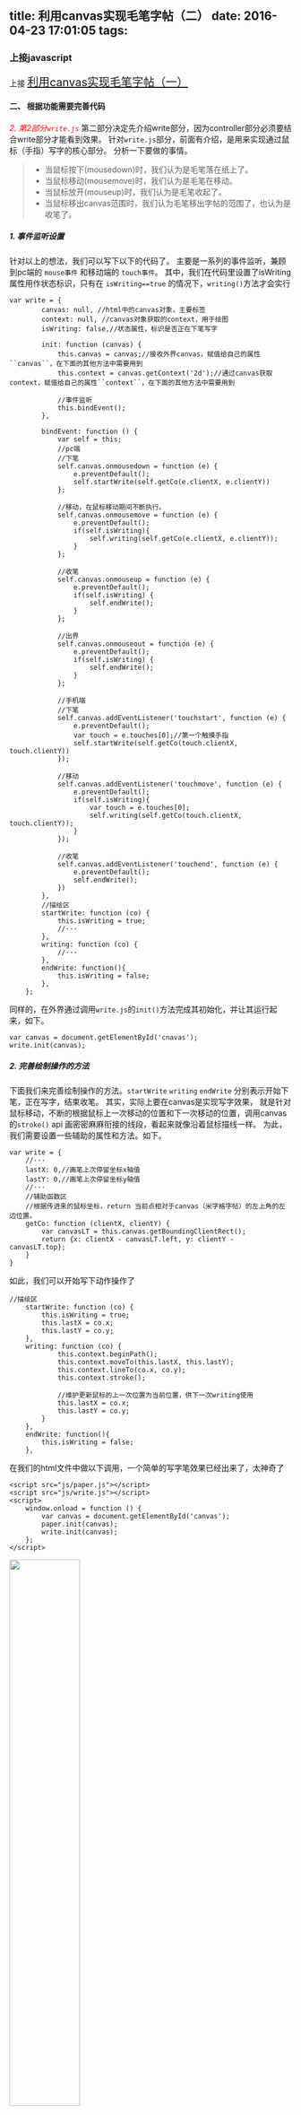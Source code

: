 title: 利用canvas实现毛笔字帖（二）
date: 2016-04-23 17:01:05
tags:
---
### 上接javascript
上接 <span style="font-size:20px">[利用canvas实现毛笔字帖（一）](/2016/04/23/毛笔字帖1/)</span>
#### 二、 根据功能需要完善代码
<em style='color:red'>2. 第2部分``write.js``</em>
第二部分决定先介绍write部分，因为controller部分必须要结合write部分才能看到效果。
针对``write.js``部分，前面有介绍，是用来实现通过鼠标（手指）写字的核心部分。
分析一下要做的事情。
> * 当鼠标按下(mousedown)时，我们认为是毛笔落在纸上了。
> * 当鼠标移动(mousemove)时，我们认为是毛笔在移动。
> * 当鼠标放开(mouseup)时，我们认为是毛笔收起了。
> * 当鼠标移出canvas范围时，我们认为毛笔移出字帖的范围了，也认为是收笔了。

<!-- more -->
##### 1. 事件监听设置

针对以上的想法，我们可以写下以下的代码了。
主要是一系列的事件监听，兼顾到pc端的 `mouse事件` 和移动端的 `touch事件`。
其中，我们在代码里设置了isWriting属性用作状态标识，只有在 `isWriting==true` 的情况下，``writing()``方法才会实行
```
var write = {
        canvas: null, //html中的canvas对象，主要标签
        context: null, //canvas对象获取的context，用于绘图
        isWriting: false,//状态属性，标识是否正在下笔写字

        init: function (canvas) {
            this.canvas = canvas;//接收外界canvas，赋值给自己的属性``canvas``，在下面的其他方法中需要用到
            this.context = canvas.getContext('2d');//通过canvas获取context，赋值给自己的属性``context``，在下面的其他方法中需要用到

            //事件监听
            this.bindEvent();
        },

        bindEvent: function () {
            var self = this;
            //pc端
            //下笔
            self.canvas.onmousedown = function (e) {
                e.preventDefault();
                self.startWrite(self.getCo(e.clientX, e.clientY))
            };

            //移动，在鼠标移动期间不断执行。
            self.canvas.onmousemove = function (e) {
                e.preventDefault();
                if(self.isWriting){
                    self.writing(self.getCo(e.clientX, e.clientY));
                }
            };

            //收笔
            self.canvas.onmouseup = function (e) {
                e.preventDefault();
                if(self.isWriting) {
                    self.endWrite();
                }
            };

            //出界
            self.canvas.onmouseout = function (e) {
                e.preventDefault();
                if(self.isWriting) {
                    self.endWrite();
                }
            };

            //手机端
            //下笔
            self.canvas.addEventListener('touchstart', function (e) {
                e.preventDefault();
                var touch = e.touches[0];//第一个触摸手指
                self.startWrite(self.getCo(touch.clientX, touch.clientY))
            });

            //移动
            self.canvas.addEventListener('touchmove', function (e) {
                e.preventDefault();
                if(self.isWriting){
                    var touch = e.touches[0];
                    self.writing(self.getCo(touch.clientX, touch.clientY));
                }
            });

            //收笔
            self.canvas.addEventListener('touchend', function (e) {
                e.preventDefault();
                self.endWrite();
            })
        },
        //描绘区
        startWrite: function (co) {
            this.isWriting = true;
            //···
        },
        writing: function (co) {
            //···
        },
        endWrite: function(){
            this.isWriting = false;
        },
    };
```
同样的，在外界通过调用`write.js`的``init()``方法完成其初始化，并让其运行起来，如下。

```
var canvas = document.getElementById('cnavas');
write.init(canvas);
```

##### 2. 完善绘制操作的方法
下面我们来完善绘制操作的方法。`startWrite` `writing` `endWrite` 分别表示开始下笔，正在写字，结束收笔。
其实，实际上要在canvas是实现写字效果，
就是针对鼠标移动，不断的根据鼠标上一次移动的位置和下一次移动的位置，调用canvas的`stroke()` api 画密密麻麻衔接的线段，看起来就像沿着鼠标描线一样。
为此，我们需要设置一些辅助的属性和方法。如下。
```
var write = {
    //···
    lastX: 0,//画笔上次停留坐标x轴值
    lastY: 0,//画笔上次停留坐标y轴值
    //···
    //辅助函数区
    //根据传进来的鼠标坐标，return 当前点相对于canvas（米字格字帖）的左上角的左边位置。
    getCo: function (clientX, clientY) {
        var canvasLT = this.canvas.getBoundingClientRect();
        return {x: clientX - canvasLT.left, y: clientY - canvasLT.top};
    }
}
```

如此，我们可以开始写下动作操作了
```
//描绘区
    startWrite: function (co) {
        this.isWriting = true;
        this.lastX = co.x;
        this.lastY = co.y;
    },
    writing: function (co) {
            this.context.beginPath();
            this.context.moveTo(this.lastX, this.lastY);
            this.context.lineTo(co.x, co.y);
            this.context.stroke();

            //维护更新鼠标的上一次位置为当前位置，供下一次writing使用
            this.lastX = co.x;
            this.lastY = co.y;
        }
    },
    endWrite: function(){
        this.isWriting = false;
    },
```
在我们的html文件中做以下调用，一个简单的写字笔效果已经出来了，太神奇了
```
<script src="js/paper.js"></script>
<script src="js/write.js"></script>
<script>
    window.onload = function () {
        var canvas = document.getElementById('canvas');
        paper.init(canvas);
        write.init(canvas);
    };
</script>
```
<img src="http://i3.piimg.com/f188b21a33e7ef7a.png" width="50%">

目前效果已经有了，但是，很明显，笔画线条太细，不是我们想要的毛笔字，我们先尝试给一个比较粗的笔画试一试，
设置`lineWidth`为canvas宽度的1/20
```
this.context.lineWidth = canvas.width/20;
```
效果如图：
<img src="http://i3.piimg.com/62a449d7dd72d3de.png" width="50%">
很多毛刺的艺术感，这是因为我们画了很多不同方向的直线，而无法衔接造成的，所以，我们要对线段做平滑处理
```
//描边处理，使笔画圆滑
    this.context.lineCap = 'round';
    this.context.lineJoin = 'round';
```
效果如图：
<img src="http://i3.piimg.com/3de0829e493bd5ff.png" width="50%">
毛笔字感觉出来了！！！

##### 3. 根据移笔速度处理线条粗细
毛笔字感觉出来了，但是，我们仔细观察会发现，字体的线条大小是一致的，我们要精益求精，对线条粗细做一些处理。
我们知道，毛笔字的线条粗细跟下笔的力度，速度等有关系，在浏览器中，我们目前没办法获知下笔力度，但是可以计算出速度 ``v=s/t``。
所以，我们用速度来计算线条粗细。

根据公式 ``v=s/t``，我们需要知道 `s`和`t`才能拿到`v`，s可以根据坐标计算，t则要用到``Date()``。
我们需要用到新的辅助属性和方法，如下
```
var write = {
//···
    lineWidthMax: 0, //画笔最大粗细
    lineWidthMin: 1, //画笔最小粗细
    lastTime: 0, //上次笔时间

    init: function(canvas){
        //this.context.lineWidth = canvas.width/20;
        this.lineWidthMax = canvas.width/20;
    },

//···
//描绘区
//修改startWrite，主要增加了时间
    startWrite: function (co) {
        this.isWriting = true;
        this.lastX = co.x;
        this.lastY = co.y;
        //设置当前时间
        this.lastTime = new Date().getTime();
    },
//修改writing，主要增加了时间计算和笔画粗细设置
    writing: function (co) {
        var curTime = new Date().getTime();//获取当前时间戳（毫秒级）
        if(curTime != this.lastTime){
            this.context.beginPath();
            //设置笔画宽度，根据getLineWidth计算出来
            this.context.lineWidth = this.getLineWidth(this.getS(this.lastX, this.lastY, co.x, co.y), curTime - this.lastTime);
            this.context.moveTo(this.lastX, this.lastY);
            this.context.lineTo(co.x, co.y);
            this.context.stroke();
            
            //维护更新鼠标的上一次位置为当前位置，供下一次writing使用
            this.lastX = co.x;
            this.lastY = co.y;
            //维护更新鼠标的上一次写笔时间为当前时间，供下一次writing使用
            this.lastTime = curTime;
        }
    },
 //辅助函数区
 //新增下面函数
    //根据坐标计算距离
    getS: function (sx, sy, ex, ey) {
        return Math.sqrt((ex - sx)*(ex - sx) + (ey - sy)*(ey - sy))
    },
    //根据 距离s 和 时间t 计算笔画粗细
    getLineWidth: function (s, t) {
        var v = s/t;
        var resultLineWidth = 0;
        if(v < 0.1){//速度到达某个最小值时，笔画很大，这里的8和0.1是我自己随便调的数，有兴趣的朋友可以自己找到更合理的方式和数值
            resultLineWidth = this.lineWidthMax;
        }
        else if(v >8){//速度到达某个最大值时，笔画很小
            resultLineWidth = this.lineWidthMin;
        }
        else{ // 根据速度赋予线条宽度值，速度比例和笔画宽度比例的计算
            resultLineWidth = this.lineWidthMax - (v-0.1)/(8-0.1)*(this.lineWidthMax - this.lineWidthMin)
        }

        return resultLineWidth;
    }
};
```

这时，我们再看看效果图
效果如图：
<img src="http://i4.piimg.com/894faf37c08454ea.png" width="50%">

oh, 不，笔画粗细虽然转换了，但是有时会转换得非常突然，这是因为前一刻和下一刻的速度相差很大（笔记计算机响应mousemove的时间我们没办法控制），
我们必须继续优化。
我们的想法是，下一次绘制的笔画粗细必须收到上一次笔画粗细的控制，我做了下面的修改。
```js
var write = {
    //···
    lastLineWidth: 0,
    init: function (canvas) {
        //···
        this.lastLineWidth = this.lineWidthMax /2;
        //···
    }
    //···
    //描绘区
    //修改startWrite，主要增加线条宽度
    startWrite: function (co) {
        this.isWriting = true;
        this.lastX = co.x;
        this.lastY = co.y;
        //设置当前时间
        this.lastTime = new Date().getTime();
        //设置落笔的最近线条宽度 lastWidth
        this.lastLineWidth = this.lineWidthMax /2;
    },
    //辅助函数区
    //修改getLineWidth，优化线条宽度，受lastLineWidth限制
    getLineWidth: function (s, t) {
        var v = s/t;
        var resultLineWidth = 0;
        if(v < 0.1){
            resultLineWidth = this.lineWidthMax;
        }
        else if(v >8){
            resultLineWidth = this.lineWidthMin;
        }
        else{ // 根据速度赋予线条宽度值
            resultLineWidth = this.lineWidthMax - (v-0.1)/(8-0.1)*(this.lineWidthMax - this.lineWidthMin)
        }

        //防止变化突然，使线条平滑，借鉴上次线条粗细取值
        resultLineWidth = this.lastLineWidth * 3/5 + resultLineWidth * 2/5;
        this.lastLineWidth = resultLineWidth;

        return resultLineWidth;
    }
};
```
最终效果完成。大家可以试一试了。我对粗细的把控不是很好，大家可以发挥自己的才智想想怎么做更加真实的模范。
<img src="http://i2.piimg.com/3aefad286a3e104a.png" width="50%">
完整的代码
write.js
```
var write = {
        canvas: null, //html中的canvas对象，主要标签
        context: null, //canvas对象获取的context，用于绘图
        isWriting: false,//是否正在下笔写字
        lineWidthMax: 0, //画笔最大粗细
        lineWidthMin: 1, //画笔最小粗细

        lastX: 0,//画笔上次停留位置
        lastY: 0,
        lastTime: 0, //上次笔时间
        lastLineWidth: 0,

        init: function (canvas) {

            this.canvas = canvas;
            this.context = this.canvas.getContext('2d');

            this.lineWidthMax = canvas.width/20;
            this.lastLineWidth = this.lineWidthMax /2;
            //描边处理，使笔画圆滑
            this.context.lineCap = 'round';
            this.context.lineJoin = 'round';

            //事件绑定
            this.bindEvent();
        },

        bindEvent: function () {
            var self = this;
            //pc端
            //下笔
            self.canvas.onmousedown = function (e) {
                e.preventDefault();
                self.startWrite(self.getCo(e.clientX, e.clientY))
            };

            //移动
            self.canvas.onmousemove = function (e) {
                e.preventDefault();
                if(self.isWriting){
                    self.writing(self.getCo(e.clientX, e.clientY));
                }
            };

            //收笔
            self.canvas.onmouseup = function (e) {
                e.preventDefault();
                self.endWrite();
            };

            //出界
            self.canvas.onmouseout = function (e) {
                e.preventDefault();
                if(self.isWriting) {
                    self.endWrite();
                }
            };

            //下笔
            self.canvas.addEventListener('touchstart', function (e) {
                e.preventDefault();
                var touch = e.touches[0];
                self.startWrite(self.getCo(touch.clientX, touch.clientY))
            });

            //移动
            self.canvas.addEventListener('touchmove', function (e) {
                e.preventDefault();
                if(self.isWriting){
                    var touch = e.touches[0];
                    self.writing(self.getCo(touch.clientX, touch.clientY));
                }
            });

            //收笔
            self.canvas.addEventListener('touchend', function (e) {
                e.preventDefault();
                self.endWrite();
            })
        },

        //描绘区
        startWrite: function (co) {
            this.isWriting = true;
            this.lastX = co.x;
            this.lastY = co.y;
            this.lastTime = new Date().getTime();
            this.lastLineWidth = this.lineWidthMax /2;
        },
        writing: function (co) {
            var curTime = new Date().getTime();
            if(curTime != this.lastTime){
                this.context.beginPath();
                this.context.lineWidth = this.getLineWidth(this.getS(this.lastX, this.lastY, co.x, co.y), curTime - this.lastTime);
                this.context.moveTo(this.lastX, this.lastY);
                this.context.lineTo(co.x, co.y);
                this.context.stroke();

                this.lastX = co.x;
                this.lastY = co.y;
                this.lastTime = curTime;
            }
        },

        endWrite: function(){
            this.isWriting = false;
        },

        //辅助函数区
        getCo: function (clientX, clientY) {
            var canvasLT = this.canvas.getBoundingClientRect();
            return {x: clientX - canvasLT.left, y: clientY - canvasLT.top};
        },
        getS: function (sx, sy, ex, ey) {
            return Math.sqrt((ex - sx)*(ex - sx) + (ey - sy)*(ey - sy))
        },
        getLineWidth: function (s, t) {
            var v = s/t;
            var resultLineWidth = 0;
            if(v < 0.1){
                resultLineWidth = this.lineWidthMax;
            }
            else if(v >8){
                resultLineWidth = this.lineWidthMin;
            }
            else{ // 根据速度赋予线条宽度值
                resultLineWidth = this.lineWidthMax - (v-0.1)/(8-0.1)*(this.lineWidthMax - this.lineWidthMin)
            }

            //防止变化突然，使线条平滑，借鉴上次线条粗细取值
            resultLineWidth = this.lastLineWidth * 3/5 + resultLineWidth * 2/5;

            this.lastLineWidth = resultLineWidth;
            return resultLineWidth;
        }
    };
```

---------------
这是绘制的第二部分，我们在接下来的一篇博客里再讲第三部分，请期待
<span style="font-size:20px">[利用canvas实现毛笔字帖（三）](/2016/04/24/毛笔字帖3/)<span>，
跟大家一起将这一字帖的控制部件的功能完善起来，同时，将模块改造成 ``requirejs``的形式

